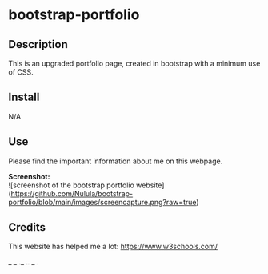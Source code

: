 # bootstrap-portfolio

## Description
This is an upgraded portfolio page, created in bootstrap with a minimum use of CSS.

## Install
N/A

## Use
Please find the important information about me on this webpage.

**Screenshot:**  
![screenshot of the bootstrap portfolio website] (https://github.com/Nulula/bootstrap-portfolio/blob/main/images/screencapture.png?raw=true)


## Credits
This website has helped me a lot:
https://www.w3schools.com/

_ _  ._  ._.  _  ._

